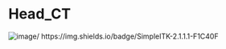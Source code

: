 # Head_CT
![image]([https://github.com/MohammadrezaAzizi/Head_CT/assets/52914178/485e6f0a-f96e-4686-9797-bb1bf7ea77c6](https://simpleitk.org/images/SimpleITK-Icons/s-name-full-white.jpg))/
https://img.shields.io/badge/SimpleITK-2.1.1.1-F1C40F
